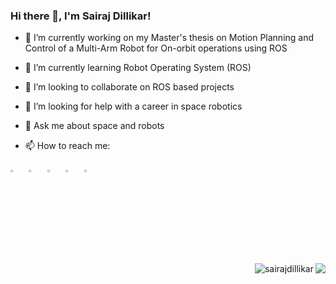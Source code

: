 ### Hi there 👋, I'm Sairaj Dillikar!

- 🔭 I’m currently working on my Master's thesis on Motion Planning and Control of a Multi-Arm Robot for On-orbit operations using ROS
- 🌱 I’m currently learning Robot Operating System (ROS)
- 👯 I’m looking to collaborate on ROS based projects
- 🤔 I’m looking for help with a career in space robotics
- 💬 Ask me about space and robots

-  📫 How to reach me:

[<img src="https://img.icons8.com/color/48/000000/twitter.png" width="3.5%"/>](https://twitter.com/SairajDillikar) &nbsp; [<img src="https://img.icons8.com/color/48/000000/linkedin.png" width="3.5%"/>](https://www.linkedin.com/in/sairaj-dillikar/) &nbsp; 
[<img src="https://img.icons8.com/fluent/48/000000/instagram-new.png" width="3.5%"/>](https://www.instagram.com/sairaj.dillikar/) &nbsp; [<img src="https://img.icons8.com/fluent/48/000000/youtube.png" width="3.5%"/>](https://www.youtube.com/@SairajDillikar) &nbsp; [<img src="https://img.icons8.com/fluent/48/000000/gmail.png" width="3.5%"/>](mailto:sairajdillikar@gmail.com) &nbsp;

<img align="right" src="https://github-readme-stats.vercel.app/api/top-langs/?username=sairajdillikar&theme=radical&layout=compact&size_weight=0.5&count_weight=0.5"/> </p>

<img align="right" src="https://komarev.com/ghpvc/?username=sairajdillikar&label=Profile%20views&color=0e75b6&style=flat" alt="sairajdillikar" /> 
